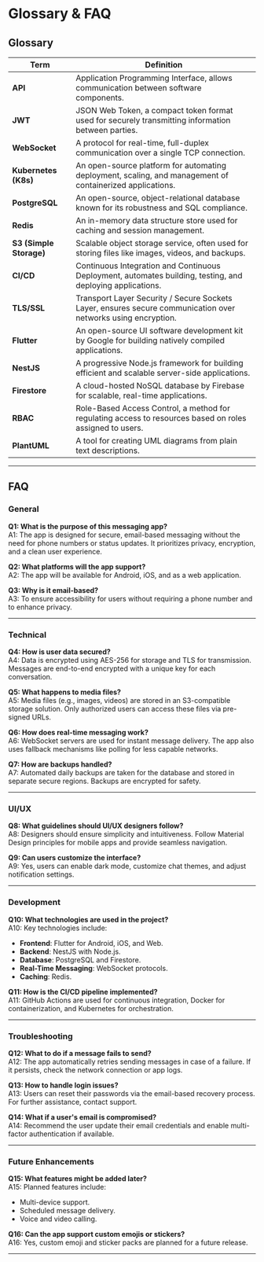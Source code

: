 # Glossary & FAQ

## Glossary

| **Term**                | **Definition**                                                                                                   |
|--------------------------|-----------------------------------------------------------------------------------------------------------------|
| **API**                 | Application Programming Interface, allows communication between software components.                           |
| **JWT**                 | JSON Web Token, a compact token format used for securely transmitting information between parties.              |
| **WebSocket**           | A protocol for real-time, full-duplex communication over a single TCP connection.                              |
| **Kubernetes (K8s)**    | An open-source platform for automating deployment, scaling, and management of containerized applications.       |
| **PostgreSQL**          | An open-source, object-relational database known for its robustness and SQL compliance.                        |
| **Redis**               | An in-memory data structure store used for caching and session management.                                     |
| **S3 (Simple Storage)** | Scalable object storage service, often used for storing files like images, videos, and backups.                |
| **CI/CD**               | Continuous Integration and Continuous Deployment, automates building, testing, and deploying applications.     |
| **TLS/SSL**             | Transport Layer Security / Secure Sockets Layer, ensures secure communication over networks using encryption.  |
| **Flutter**             | An open-source UI software development kit by Google for building natively compiled applications.              |
| **NestJS**              | A progressive Node.js framework for building efficient and scalable server-side applications.                  |
| **Firestore**           | A cloud-hosted NoSQL database by Firebase for scalable, real-time applications.                               |
| **RBAC**                | Role-Based Access Control, a method for regulating access to resources based on roles assigned to users.       |
| **PlantUML**            | A tool for creating UML diagrams from plain text descriptions.                                                 |

---

## FAQ

### General

**Q1: What is the purpose of this messaging app?**  
A1: The app is designed for secure, email-based messaging without the need for phone numbers or status updates. It prioritizes privacy, encryption, and a clean user experience.

**Q2: What platforms will the app support?**  
A2: The app will be available for Android, iOS, and as a web application.

**Q3: Why is it email-based?**  
A3: To ensure accessibility for users without requiring a phone number and to enhance privacy.

---

### Technical

**Q4: How is user data secured?**  
A4: Data is encrypted using AES-256 for storage and TLS for transmission. Messages are end-to-end encrypted with a unique key for each conversation.

**Q5: What happens to media files?**  
A5: Media files (e.g., images, videos) are stored in an S3-compatible storage solution. Only authorized users can access these files via pre-signed URLs.

**Q6: How does real-time messaging work?**  
A6: WebSocket servers are used for instant message delivery. The app also uses fallback mechanisms like polling for less capable networks.

**Q7: How are backups handled?**  
A7: Automated daily backups are taken for the database and stored in separate secure regions. Backups are encrypted for safety.

---

### UI/UX

**Q8: What guidelines should UI/UX designers follow?**  
A8: Designers should ensure simplicity and intuitiveness. Follow Material Design principles for mobile apps and provide seamless navigation.

**Q9: Can users customize the interface?**  
A9: Yes, users can enable dark mode, customize chat themes, and adjust notification settings.

---

### Development

**Q10: What technologies are used in the project?**  
A10: Key technologies include:
- **Frontend**: Flutter for Android, iOS, and Web.
- **Backend**: NestJS with Node.js.
- **Database**: PostgreSQL and Firestore.
- **Real-Time Messaging**: WebSocket protocols.
- **Caching**: Redis.

**Q11: How is the CI/CD pipeline implemented?**  
A11: GitHub Actions are used for continuous integration, Docker for containerization, and Kubernetes for orchestration.

---

### Troubleshooting

**Q12: What to do if a message fails to send?**  
A12: The app automatically retries sending messages in case of a failure. If it persists, check the network connection or app logs.

**Q13: How to handle login issues?**  
A13: Users can reset their passwords via the email-based recovery process. For further assistance, contact support.

**Q14: What if a user's email is compromised?**  
A14: Recommend the user update their email credentials and enable multi-factor authentication if available.

---

### Future Enhancements

**Q15: What features might be added later?**  
A15: Planned features include:
- Multi-device support.
- Scheduled message delivery.
- Voice and video calling.

**Q16: Can the app support custom emojis or stickers?**  
A16: Yes, custom emoji and sticker packs are planned for a future release.

---
